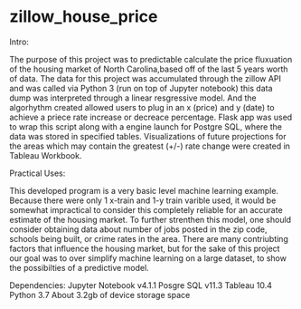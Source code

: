 # zillow_house_price
Intro:

The purpose of this project was to predictable calculate the price fluxuation of the housing market of North Carolina,based off of the last 5 years worth of data. The data for this project was accumulated through the zillow API and was called via Python 3 (run on top of Jupyter notebook) this data dump was interpreted through a linear resgressive model. And the algorhythm created allowed users to plug in an x (price) and y (date) to achieve a priece rate increase or decreace percentage. Flask app was used to wrap this script along with a engine launch for Postgre SQL, where the data was stored in specified tables. Visualizations of future projections for the areas which may contain the greatest (+/-) rate change were created in Tableau Workbook.

Practical Uses:

This developed program is a very basic level machine learning example. Because there were only 1 x-train and 1-y train varible used, it would be somewhat impractical to consider this completely reliable for an accurate estimate of the housing market. To further strenthen this model, one should consider obtaining data about number of jobs posted in the zip code, schools being built, or crime rates in the area. There are many contriubting factors that influence the housing market, but for the sake of this project our goal was to over simplify machine learning on a large dataset, to show the possibilties of a predictive model. 

Dependencies:
Jupyter Notebook v4.1.1
Posgre SQL v11.3 
Tableau 10.4
Python 3.7 
About 3.2gb of device storage space
